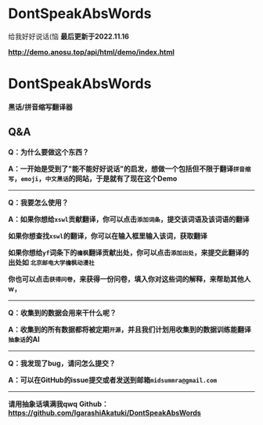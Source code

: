 # DontSpeakAbsWords
给我好好说话(恼
**最后更新于2022.11.16**

**http://demo.anosu.top/api/html/demo/index.html**
# 								DontSpeakAbsWords

#### 																			黑话/拼音缩写翻译器

## Q&A

**Q：为什么要做这个东西？**

**A：一开始是受到了"能不能好好说话"的启发，想做一个包括但不限于翻译`拼音缩写`，`emoji`，`中文黑话`的网站，于是就有了现在这个Demo**

---

**Q：我要怎么使用？**

**A：如果你想给`xswl`贡献翻译，你可以点击`添加词条`，提交该词语及该词语的翻译**

​	**如果你想查找`xswl`的翻译，你可以在输入框里输入该词，获取翻译**

​	**如果你想给`yf`词条下的`檐枫`翻译贡献出处，你可以点击`添加出处`，来提交此翻译的出处如 `北京邮电大学檐枫动漫社`**

​	**你也可以点击`获得问卷`，来获得一份问卷，填入你对这些词的解释，来帮助其他人w，**

---

**Q：收集到的数据会用来干什么呢？**

**A：收集到的所有数据都将被定期`开源`，并且我们计划用收集到的数据训练能翻译`抽象话`的AI**

---

**Q：我发现了bug，请问怎么提交？**

**A：可以在GitHub的issue提交或者发送到邮箱`midsummra@gmail.com`**

---

**请用抽象话填满我qwq**
**Github：https://github.com/IgarashiAkatuki/DontSpeakAbsWords**
